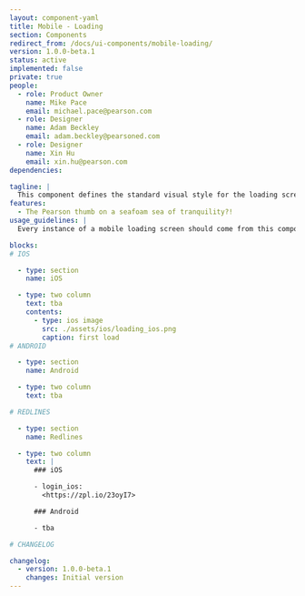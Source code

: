```yaml
---
layout: component-yaml
title: Mobile - Loading
section: Components
redirect_from: /docs/ui-components/mobile-loading/
version: 1.0.0-beta.1
status: active
implemented: false
private: true
people:
  - role: Product Owner
    name: Mike Pace
    email: michael.pace@pearson.com
  - role: Designer
    name: Adam Beckley
    email: adam.beckley@pearsoned.com
  - role: Designer
    name: Xin Hu
    email: xin.hu@pearson.com
dependencies:

tagline: |
  This component defines the standard visual style for the loading screen.
features:
  - The Pearson thumb on a seafoam sea of tranquility?!
usage_guidelines: |
  Every instance of a mobile loading screen should come from this component.

blocks:
# IOS

  - type: section
    name: iOS

  - type: two column
    text: tba
    contents:
      - type: ios image
        src: ./assets/ios/loading_ios.png
        caption: first load
# ANDROID

  - type: section
    name: Android

  - type: two column
    text: tba

# REDLINES

  - type: section
    name: Redlines

  - type: two column
    text: |
      ### iOS

      - login_ios:
        <https://zpl.io/23oyI7>

      ### Android

      - tba

# CHANGELOG  

changelog:
  - version: 1.0.0-beta.1
    changes: Initial version
---
```

